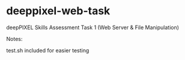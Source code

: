# deeppixel-web-task
deepPIXEL Skills Assessment Task 1 (Web Server &amp; File Manipulation)

Notes:

test.sh included for easier testing